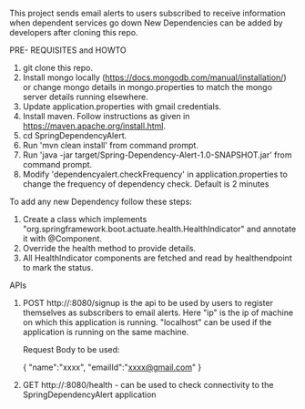 This project sends email alerts to users subscribed to receive information when dependent services go down
New Dependencies can be added by developers after cloning this repo.

PRE- REQUISITES and HOWTO

1. git clone this repo.
2. Install mongo locally (https://docs.mongodb.com/manual/installation/) or change mongo details in mongo.properties to match the mongo server details running elsewhere.
3. Update application.properties with gmail credentials.
4. Install maven. Follow instructions as given in https://maven.apache.org/install.html.
5. cd SpringDependencyAlert.
6. Run 'mvn clean install' from command prompt.
7. Run 'java -jar target/Spring-Dependency-Alert-1.0-SNAPSHOT.jar' from command prompt.
8. Modify 'dependencyalert.checkFrequency' in application.properties to change the frequency of dependency check. Default is 2 minutes


To add any new Dependency follow these steps:

1. Create a class which implements "org.springframework.boot.actuate.health.HealthIndicator" and annotate it with @Component.
2. Override the health method to provide details.
3. All HealthIndicator components are fetched and read by healthendpoint to mark the status.



APIs

1. POST http://<ip>:8080/signup is the api to be used by users to register themselves as subscribers to email alerts. Here "ip" is the ip of machine on which this application is running. "localhost" can be used if the application is running on the same machine.
    
     Request Body to be used:
  
      {
	      "name":"xxxx",
	      "emailId":"xxxx@gmail.com"
      }
      
 2. GET http://<ip>:8080/health - can be used to check connectivity to the SpringDependencyAlert application
